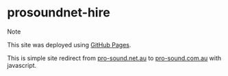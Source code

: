 # prosoundnet-hire

> [!NOTE]
> This site was deployed using [GitHub Pages](https://pages.github.com/).
> 
> This is simple site redirect from [pro-sound.net.au](http://hire.pro-sound.net.au) to  [pro-sound.com.au](https://hire.pro-sound.com.au) with javascript.
> 
